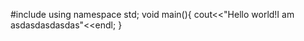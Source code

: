 #include<iostream>
using namespace std;
void main(){
  cout<<"Hello world!I am asdasdasdasdas"<<endl;
}
